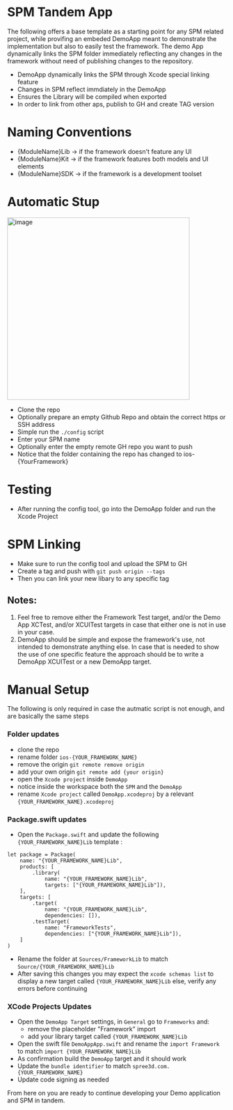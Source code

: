 # SPM Tandem App

The following offers a base template as a starting point for any SPM related project, while provifing an embeded DemoApp meant to demonstrate the implementation but also to easily test the framework. The demo App dynamically links the SPM folder immediately reflecting any changes in the framework without need of publishing changes to the repository.

- DemoApp dynamically links the SPM through Xcode special linking feature
- Changes in SPM reflect immdiately in the DemoApp
- Ensures the Library will be compiled when exported
- In order to link from other aps, publish to GH and create  TAG version

# Naming Conventions

- {ModuleName}Lib -> if the framework doesn't feature any UI
- {ModuleName}Kit -> if the framework features both models and UI elements
- {ModuleName}SDK -> if the framework is a development toolset

# Automatic Stup
<img width="419" alt="image" src="https://github.com/hassanvfx/ios-framework/assets/425926/8cb61044-36ba-48e4-9a0d-e2b736d767af">

- Clone the repo
- Optionally prepare an empty Github Repo and obtain the correct https or SSH address
- Simple run the `./config` script
- Enter your SPM name
- Optionally enter the empty remote GH repo you want to push
- Notice that the folder containing the repo has changed to ios-{YourFramework}

# Testing

- After running the config tool, go into the DemoApp folder and run the Xcode Project

# SPM Linking

- Make sure to run the config tool and upload the SPM to GH
- Create a tag and push with `git push origin --tags`
- Then you can link your new libary to any specific tag

## Notes:
1. Feel free to remove either the Framework Test target, and/or the Demo App XCTest, and/or XCUITest targets in case that either one is not in use in your case.
1. DemoApp should be simple and expose the framework's use, not intended to demonstrate anything else. In case that is needed to show the use of one specific feature the approach should be to write a DemoApp XCUITest or a new DemoApp target.
  

# Manual Setup

The following is only required in case the autmatic script is not enough, and are basically the same steps

### Folder updates
- clone the repo
- rename folder `ios-{YOUR_FRAMEWORK_NAME}`
- remove the origin `git remote remove origin`
- add your own origin `git remote add {your origin}`
- open the `Xcode project` inside `DemoApp`
- notice inside the workspace both the `SPM` and the `DemoApp`
- rename `Xcode project` called `DemoApp.xcodeproj` by a relevant `{YOUR_FRAMEWORK_NAME}.xcodeproj`

### Package.swift updates
- Open the `Package.swift` and update the following `{YOUR_FRAMEWORK_NAME}Lib` template :

```
let package = Package(
    name: "{YOUR_FRAMEWORK_NAME}Lib",
    products: [
        .library(
            name: "{YOUR_FRAMEWORK_NAME}Lib",
            targets: ["{YOUR_FRAMEWORK_NAME}Lib"]),
    ],
    targets: [
        .target(
            name: "{YOUR_FRAMEWORK_NAME}Lib",
            dependencies: []),
        .testTarget(
            name: "FrameworkTests",
            dependencies: ["{YOUR_FRAMEWORK_NAME}Lib"]),
    ]
)
```
- Rename the folder at `Sources/FrameworkLib` to match `Source/{YOUR_FRAMEWORK_NAME}Lib`
- After saving this changes you may expect the `xcode schemas list` to display a new target called `{YOUR_FRAMEWORK_NAME}Lib` else, verify any errors before continuing

### XCode Projects Updates
- Open the `DemoApp Target` settings, in `General` go to `Frameworks` and:
  - remove the placeholder "Framework" import
  - add your library target  called `{YOUR_FRAMEWORK_NAME}Lib`
- Open the swift file `DemoAppApp.swift` and rename the `import Framework` to match  `import {YOUR_FRAMEWORK_NAME}Lib`
- As confirmation build the `DemoApp` target and it should work
- Update the `bundle identifier` to match `spree3d.com.{YOUR_FRAMEWORK_NAME}`
- Update code signing as needed

From here on you are ready to continue developing your Demo application and SPM in tandem.





